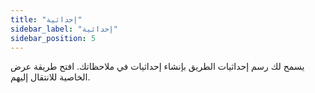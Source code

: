 ```yaml
---
title: "إحداثية"
sidebar_label: "إحداثية"
sidebar_position: 5
---
```


يسمح لك رسم إحداثيات الطريق بإنشاء إحداثيات في ملاحظاتك. افتح طريقة عرض الخاصية للانتقال إليهم.
